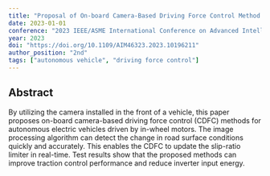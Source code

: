 ```yaml
---
title: "Proposal of On-board Camera-Based Driving Force Control Method for Autonomous Electric Vehicles"
date: 2023-01-01
conference: "2023 IEEE/ASME International Conference on Advanced Intelligent Mechatronics (AIM)"
year: 2023
doi: "https://doi.org/10.1109/AIM46323.2023.10196211"
author_position: "2nd"
tags: ["autonomous vehicle", "driving force control"]
---
```


## Abstract

By utilizing the camera installed in the front of a vehicle, this paper proposes on-board camera-based driving force control (CDFC) methods for autonomous electric vehicles driven by in-wheel motors. The image processing algorithm can detect the change in road surface conditions quickly and accurately. This enables the CDFC to update the slip-ratio limiter in real-time. Test results show that the proposed methods can improve traction control performance and reduce inverter input energy.
